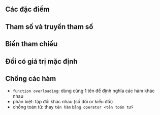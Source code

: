 ## Các đặc điểm 

## Tham số và truyền tham số

## Biến tham chiếu

## Đối có giá trị mặc định

## Chồng các hàm 
- `function overloading`: dùng cùng 1 tên để định nghĩa các hàm khác nhau
- phân biệt: tập đối khác nhau (số đối or kiểu đối)
- chồng toán tử: thay `tên hàm` `bằng operator <tên toán tử>`
